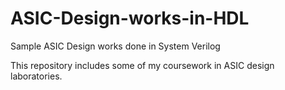 # ASIC-Design-works-in-HDL
Sample ASIC Design works done in System Verilog

This repository includes some of my coursework in ASIC design laboratories. 
